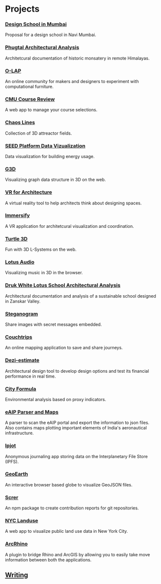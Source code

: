 # Projects

### [Design School in Mumbai](https://amitlzkpa.wordpress.com/2014/10/17/thesis-project-design-school-in-navi-mumbai/)
Proposal for a design school in Navi Mumbai.

### [Phugtal Architectural Analysis](https://amitlzkpa.wordpress.com/2013/10/03/analysis-and-documentation-of-phuktal-gonpa/)
Architetcural documentation of historic monsatery in remote Himalayas.

### [O-LAP](https://o-lap.org/)
An online community for makers and designers to experiment with computational furniture.

### [CMU Course Review](https://amitlzkpa.wordpress.com/2016/02/24/cmu-course-review/)
A web app to manage your course selections.

### [Chaos Lines](./chaos-lines/index.md)
Collection of 3D attreactor fields.

### [SEED Platform Data Vizualization](./seed_app/index.md)
Data visualization for building energy usage.

### [G3D](https://github.com/amitlzkpa/G3D)
Visualizing graph data structure in 3D on the web.

### [VR for Architecture](https://docs.google.com/presentation/d/1O33eKWV7hVRZQC-TmBLysirCh37541I5MpVejZHN-6s/edit?usp=sharing)
A virtual reality tool to help architects think about designing spaces.

### [Immersify](https://www.food4rhino.com/app/immersify)
A VR application for architetcural visualization and coordination.

### [Turtle 3D](https://github.com/amitlzkpa/turtle3d)
Fun with 3D L-Systems on the web.

### [Lotus Audio](./lotus_audio/index.md)
Visualizing music in 3D in the browser.

### [Druk White Lotus School Architectural Analysis](https://amitlzkpa.wordpress.com/2013/10/02/analysis-of-druk-white-lotus-school/)
Architectural documentation and analysis of a sustainable school designed in Zanskar Valley.

### [Steganogram](https://steganogram.herokuapp.com)
Share images with secret messages embedded.

### [Couchtrips](https://couchtrips.herokuapp.com)
An online mapping application to save and share journeys.

### [Dezi-estimate](https://amitlzkpa.wordpress.com/2016/02/24/dezi-estimate/)
Architectural design tool to develop design options and test its financial performance in real time.

### [City Formula](https://amitlzkpa.wordpress.com/2016/02/24/city-formula/)
Environmental analysis based on proxy indicators.

### [eAIP Parser and Maps](https://github.com/amitlzkpa/eaip-parser)
A parser to scan the eAIP portal and export the information to json files. Also contains maps plotting important elements of India's aeronautical infrastructure.

### [Ipjot](https://ipjot.herokuapp.com)
Anonymous journaling app storing data on the Interplanetary File Store (IPFS).

### [GeoEarth](https://github.com/amitlzkpa/geoearth)
An interactive browser based globe to visualize GeoJSON files.

### [Screr](https://npmjs.com/screr)
An npm package to create contribution reports for git repositories.

### [NYC Landuse](https://nyc-landuse.herokuapp.com)
A web app to visualize public land use data in New York City.

### [ArcRhino](https://github.com/nicoazel/ArcRhino)
A plugin to bridge Rhino and ArcGIS by allowing you to easily take move information between both the applications.


## [Writing](https://medium.com/@olapdesign)
